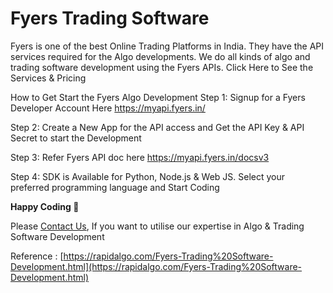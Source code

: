 Fyers Trading Software
============================

Fyers is one of the best Online Trading Platforms in India. They have the API services required for the Algo developments. We do all kinds of algo and trading software development using the Fyers APIs.
Click Here to See the Services & Pricing

How to Get Start the Fyers Algo Development
Step 1: Signup for a Fyers Developer Account Here https://myapi.fyers.in/

Step 2: Create a New App for the API access and Get the API Key & API Secret to start the Development

Step 3: Refer Fyers API doc here https://myapi.fyers.in/docsv3

Step 4: SDK is Available for Python, Node.js & Web JS. Select your preferred programming language and Start Coding

__Happy Coding 🙂__
  
Please [Contact Us](https://rapidalgo.com/Fyers-Algo-Development.html), If you want to utilise our expertise in Algo & Trading Software Development

Reference : [https://rapidalgo.com/Fyers-Trading%20Software-Development.html](https://rapidalgo.com/Fyers-Trading%20Software-Development.html)
